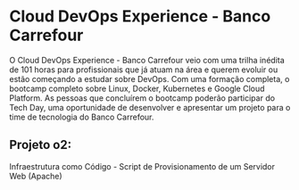 # Cloud DevOps Experience - Banco Carrefour

O Cloud DevOps Experience - Banco Carrefour veio com uma trilha inédita de 101 horas para profissionais que já atuam na área e querem evoluir ou estão começando a estudar sobre DevOps. Com uma formação completa, o bootcamp completo sobre Linux, Docker, Kubernetes e Google Cloud Platform. As pessoas que concluírem o bootcamp poderão participar do Tech Day, uma oportunidade de desenvolver e apresentar um projeto para o time de tecnologia do Banco Carrefour.


## Projeto o2: 

Infraestrutura como Código - Script de Provisionamento de um Servidor Web (Apache)